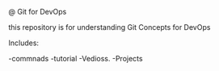 @ Git for DevOps


this repository is for understanding Git Concepts for DevOps

Includes:

-commnads 
-tutorial
-Vedioss.
-Projects
